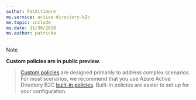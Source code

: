 ```yaml
---
author: PatAltimore
ms.service: active-directory-b2c 
ms.topic: include
ms.date: 11/30/2018
ms.author: patricka
---
```

> [!NOTE]
> **Custom policies are in public preview.**

> [Custom policies](../articles/active-directory-b2c/active-directory-b2c-get-started-custom.md) are designed primarily to address complex scenarios. For most scenarios, we recommend that you use Azure Active Directory B2C [built-in policies](../articles/active-directory-b2c/active-directory-b2c-reference-policies.md). Built-in policies are easier to set up for your configuration.
